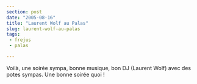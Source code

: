```yaml
---
section: post
date: "2005-08-16"
title: "Laurent Wolf au Palas"
slug: laurent-wolf-au-palas
tags:
 - frejus
 - palas

---
```


Voilà, une soirée sympa, bonne musique, bon DJ (Laurent Wolf) avec des potes sympas. Une bonne soirée quoi !
